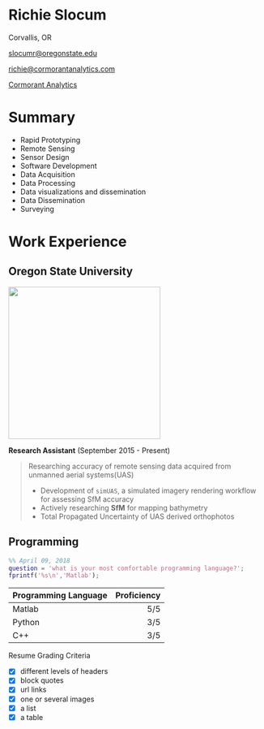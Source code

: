 # Richie Slocum

Corvallis, OR

slocumr@oregonstate.edu

richie@cormorantanalytics.com

[Cormorant Analytics](http://www.cormorantanalytics.com)

# Summary
- Rapid Prototyping
- Remote Sensing
- Sensor Design
- Software Development
- Data Acquisition
- Data Processing
- Data visualizations and dissemination
- Data Dissemination
- Surveying

# Work Experience

## Oregon State University
<img src="http://communications.oregonstate.edu/sites/communications.oregonstate.edu/files/osu-primarylogo-2-compressor.jpg" width="300" />

**Research Assistant** (September 2015 - Present)

> Researching accuracy of remote sensing data acquired from unmanned aerial systems(UAS)
> - Development of ```simUAS```, a simulated imagery rendering workflow for assessing SfM accuracy
> - Actively researching **SfM** for mapping bathymetry
> - Total Propagated Uncertainty of UAS derived orthophotos

## Programming
```matlab
%% April 09, 2018
question = 'what is your most comfortable programming language?';
fprintf('%s\n','Matlab');
```

| Programming Language        | Proficiency |
| ------------- |-----:|
| Matlab      | 5/5 |
| Python      | 3/5 |
| C++         | 3/5 |

Resume Grading Criteria
- [x] different levels of headers
- [x] block quotes
- [x] url links
- [x] one or several images
- [x] a list
- [x] a table
